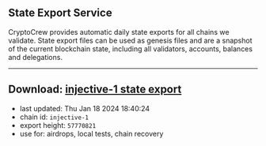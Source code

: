 ## State Export Service
CryptoCrew provides automatic daily state exports for all chains we validate. State export files can be used as genesis files and are a snapshot of the current blockchain state, including all validators, accounts, balances and delegations.

---
**Download: [injective-1 state export](https://dl.ccvalidators.com/SERVICE/injective/injective-1_export_57770821.json)**
---

- last updated: Thu Jan 18 2024 18:40:24
- chain id: `injective-1`
- export height: `57770821`
- use for: airdrops, local tests, chain recovery
